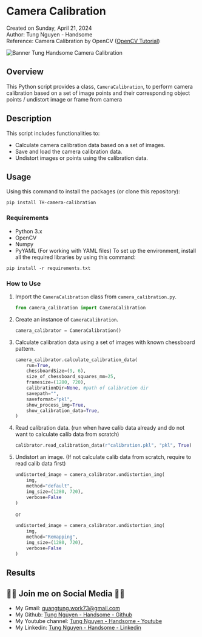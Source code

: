﻿# Camera Calibration

Created on Sunday, April 21, 2024  
Author: Tung Nguyen - Handsome  
Reference: Camera Calibration by OpenCV ([OpenCV Tutorial](https://docs.opencv.org/4.x/dc/dbb/tutorial_py_calibration.html))

![Banner Tung Handsome Camera Calibration](https://github.com/nguyenquangtung/Camera_Calibration/assets/59195029/023dd5de-9801-44c7-a990-176921246aa8)

## Overview

This Python script provides a class, `CameraCalibration`, to perform camera calibration based on a set of image points and their corresponding object points / undistort image or frame from camera

## Description

This script includes functionalities to:

- Calculate camera calibration data based on a set of images.
- Save and load the camera calibration data.
- Undistort images or points using the calibration data.

## Usage

Using this command to install the packages (or clone this repository):

```
pip install TH-camera-calibration
```

### Requirements

- Python 3.x
- OpenCV
- Numpy
- PyYAML (For working with YAML files)
  To set up the environment, install all the required libraries by using this command:

```
pip install -r requirements.txt
```

### How to Use

1. Import the `CameraCalibration` class from `camera_calibration.py`.

   ```python
   from camera_calibration import CameraCalibration
   ```

2. Create an instance of `CameraCalibration`.

   ```python
   camera_calibrator = CameraCalibration()
   ```

3. Calculate calibration data using a set of images with known chessboard pattern.

   ```python
   camera_calibrator.calculate_calibration_data(
       run=True,
       chessboardSize=(9, 6),
       size_of_chessboard_squares_mm=25,
       framesize=(1280, 720),
       calibrationDir=None, #path of calibration dir
       savepath="",
       saveformat="pkl",
       show_process_img=True,
       show_calibration_data=True,
   )
   ```
4. Read calibration data. (run when have calib data already and do not want to calculate calib data from scratch)
      ```python
   calibrator.read_calibration_data(r"calibration.pkl", "pkl", True)
   ```
6. Undistort an image. (If not calculate calib data from scratch, require to read calib data first)

   ```python
   undistorted_image = camera_calibrator.undistortion_img(
       img,
       method="default",
       img_size=(1280, 720),
       verbose=False
   )
   ```

   or

   ```python
   undistorted_image = camera_calibrator.undistortion_img(
       img,
       method="Remapping",
       img_size=(1280, 720),
       verbose=False
   )
   ```

## Results


## 💚🖤 Join me on Social Media 🖤💚

- My Gmail: quangtung.work73@gmail.com
- My Github: [Tung Nguyen - Handsome - Github](https://github.com/nguyenquangtung)
- My Youtube channel: [Tung Nguyen - Handsome - Youtube](https://www.youtube.com/@tungquangnguyen731)
- My Linkedin: [Tung Nguyen - Handsome - Linkedin](https://www.linkedin.com/in/tungnguyen73/)
